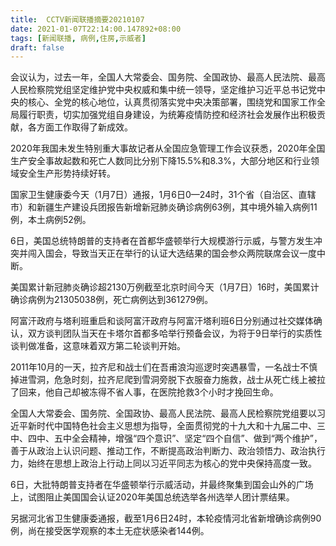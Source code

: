 ```yaml
---
title:  CCTV新闻联播摘要20210107
date: 2021-01-07T22:14:00.147892+08:00
tags: [新闻联播, 病例,住房,示威者]
draft: false
---
```


会议认为，过去一年，全国人大常委会、国务院、全国政协、最高人民法院、最高人民检察院党组坚定维护党中央权威和集中统一领导，坚定维护习近平总书记党中央的核心、全党的核心地位，认真贯彻落实党中央决策部署，围绕党和国家工作全局履行职责，切实加强党组自身建设，为统筹疫情防控和经济社会发展作出积极贡献，各方面工作取得了新成效。

2020年我国未发生特别重大事故记者从全国应急管理工作会议获悉，2020年全国生产安全事故起数和死亡人数同比分别下降15.5%和8.3%，大部分地区和行业领域安全生产形势持续好转。

国家卫生健康委今天（1月7日）通报，1月6日0—24时，31个省（自治区、直辖市）和新疆生产建设兵团报告新增新冠肺炎确诊<span class="keywords_content">病例</span>63例，其中境外输入<span class="keywords_content">病例</span>11例，本土<span class="keywords_content">病例</span>52例。

6日，美国总统特朗普的支持者在首都华盛顿举行大规模游行示威，与警方发生冲突并闯入国会，导致当天正在举行的认证大选结果的国会参众两院联席会议一度中断。

美国累计新冠肺炎确诊超2130万例截至北京时间今天（1月7日）16时，美国累计确诊<span class="keywords_content">病例</span>为21305038例，死亡<span class="keywords_content">病例</span>达到361279例。

阿富汗政府与塔利班重启和谈阿富汗政府与阿富汗塔利班6日分别通过社交媒体确认，双方谈判团队当天在卡塔尔首都多哈举行预备会议，为将于9日举行的实质性谈判做准备，这意味着双方第二轮谈判开始。

2011年10月的一天，拉齐尼和战士们在吾甫浪沟巡逻时突遇暴雪，一名战士不慎掉进雪洞，危急时刻，拉齐尼爬到雪洞旁脱下衣服奋力施救，战士从死亡线上被拉了回来，他自己却被冻得不省人事，在医院抢救3个小时才挽回生命。

全国人大常委会、国务院、全国政协、最高人民法院、最高人民检察院党组要以习近平新时代中国特色社会主义思想为指导，全面贯彻党的十九大和十九届二中、三中、四中、五中全会精神，增强“四个意识”、坚定“四个自信”、做到“两个维护”，善于从政治上认识问题、推动工作，不断提高政治判断力、政治领悟力、政治执行力，始终在思想上政治上行动上同以习近平同志为核心的党中央保持高度一致。

6日，大批特朗普支持者在华盛顿举行示威活动，并最终聚集到国会山外的广场上，试图阻止美国国会认证2020年美国总统选举各州选举人团计票结果。

另据河北省卫生健康委通报，截至1月6日24时，本轮疫情河北省新增确诊<span class="keywords_content">病例</span>90例，尚在接受医学观察的本土无症状感染者144例。
